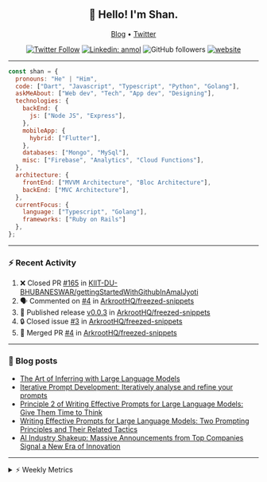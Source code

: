 <h2 align="center">👋 Hello! I'm Shan.</h2>
<p align="center">
  <a href="https://medium.com/feed/@shan-shaji">Blog</a> •
  <a href="https://twitter.com/intent/follow?screen_name=shan__shaji">Twitter</a>
</p>

<p align="center"><a href="https://twitter.com/intent/follow?screen_name=shan__shaji"><img src="https://img.shields.io/twitter/follow/shan__shaji?style=flat" alt="Twitter Follow"></a>
<a href="https://www.linkedin.com/in/shan-shaji/"><img src="https://img.shields.io/badge/shan-shaji?style=flat-square&amp;logo=Linkedin&amp;logoColor=white&amp;link=https://www.linkedin.com/in/shan-shaji/" alt="Linkedin: anmol"></a>
<img src="https://img.shields.io/github/followers/shan-shaji?label=Follow&amp;style=social" alt="GitHub followers">
<a href="http://shan-shaji.github.io/"><img src="https://img.shields.io/badge/Website-46a2f1.svg?&amp;style=flat-square&amp;logo=Google-Chrome&amp;logoColor=white&amp;link=http://shan-shaji.github.io/" alt="website"></a></p>

<hr>

```javascript
const shan = {
  pronouns: "He" | "Him",
  code: ["Dart", "Javascript", "Typescript", "Python", "Golang"],
  askMeAbout: ["Web dev", "Tech", "App dev", "Designing"],
  technologies: {
    backEnd: {
      js: ["Node JS", "Express"],
    },
    mobileApp: {
      hybrid: ["Flutter"],
    },
    databases: ["Mongo", "MySql"],
    misc: ["Firebase", "Analytics", "Cloud Functions"],
  },
  architecture: {
    frontEnd: ["MVVM Architecture", "Bloc Architecture"],
    backEnd: ["MVC Architecture"],
  },
  currentFocus: {
    language: ["Typescript", "Golang"],
    frameworks: ["Ruby on Rails"]
  },
};
```

---

### ⚡ Recent Activity

<!--START_SECTION:activity-->
1. ❌ Closed PR [#165](https://github.com/KIIT-DU-BHUBANESWAR/gettingStartedWithGithubInAmalJyoti/pull/165) in [KIIT-DU-BHUBANESWAR/gettingStartedWithGithubInAmalJyoti](https://github.com/KIIT-DU-BHUBANESWAR/gettingStartedWithGithubInAmalJyoti)
2. 🗣 Commented on [#4](https://github.com/ArkrootHQ/freezed-snippets/pull/4#issuecomment-1688772063) in [ArkrootHQ/freezed-snippets](https://github.com/ArkrootHQ/freezed-snippets)
3. 🚀 Published release [v0.0.3](https://github.com/ArkrootHQ/freezed-snippets/releases/tag/v0.0.3) in [ArkrootHQ/freezed-snippets](https://github.com/ArkrootHQ/freezed-snippets)
4. 🔒 Closed issue [#3](https://github.com/ArkrootHQ/freezed-snippets/issues/3) in [ArkrootHQ/freezed-snippets](https://github.com/ArkrootHQ/freezed-snippets)
5. 🎉 Merged PR [#4](https://github.com/ArkrootHQ/freezed-snippets/pull/4) in [ArkrootHQ/freezed-snippets](https://github.com/ArkrootHQ/freezed-snippets)
<!--END_SECTION:activity-->

---

### 📕 Blog posts

<!-- BLOG-POST-LIST:START -->
- [The Art of Inferring with Large Language Models](https://dev.to/arkroot/the-art-of-inferring-with-large-language-models-243m)
- [Iterative Prompt Development: Iteratively analyse and refine your prompts](https://dev.to/arkroot/iterative-prompt-development-iteratively-analyse-and-refine-your-prompts-3ibl)
- [Principle 2 of Writing Effective Prompts for Large Language Models: Give Them Time to Think](https://dev.to/arkroot/principle-2-of-writing-effective-prompts-for-large-language-models-give-them-time-to-think-25j3)
- [Writing Effective Prompts for Large Language Models: Two Prompting Principles and Their Related Tactics](https://dev.to/arkroot/writing-effective-prompts-for-large-language-models-two-prompting-principles-and-their-related-tactics-151a)
- [AI Industry Shakeup: Massive Announcements from Top Companies Signal a New Era of Innovation](https://dev.to/shanshaji/ai-industry-shakeup-massive-announcements-from-top-companies-signal-a-new-era-of-innovation-pj7)
<!-- BLOG-POST-LIST:END -->

<hr>
<details>
    <summary>⚡ Weekly Metrics</summary>
    <p>
    
<!--START_SECTION:waka-->
![Code Time](http://img.shields.io/badge/Code%20Time-2%2C646%20hrs%2016%20mins-blue)

![Profile Views](http://img.shields.io/badge/Profile%20Views-4-blue)

**🐱 My GitHub Data** 

> 📦 ? Used in GitHub's Storage 
 > 
> 🏆 518 Contributions in the Year 2023
 > 
> 💼 Opted to Hire
 > 
> 📜 144 Public Repositories 
 > 
> 🔑 0 Private Repositories 
 > 
**I'm a Night 🦉** 

```text
🌞 Morning                5559 commits        ███░░░░░░░░░░░░░░░░░░░░░░   13.20 % 
🌆 Daytime                11942 commits       ███████░░░░░░░░░░░░░░░░░░   28.36 % 
🌃 Evening                18320 commits       ███████████░░░░░░░░░░░░░░   43.51 % 
🌙 Night                  6285 commits        ████░░░░░░░░░░░░░░░░░░░░░   14.93 % 
```
📅 **I'm Most Productive on Thursday** 

```text
Monday                   6392 commits        ████░░░░░░░░░░░░░░░░░░░░░   15.18 % 
Tuesday                  6977 commits        ████░░░░░░░░░░░░░░░░░░░░░   16.57 % 
Wednesday                5284 commits        ███░░░░░░░░░░░░░░░░░░░░░░   12.55 % 
Thursday                 8451 commits        █████░░░░░░░░░░░░░░░░░░░░   20.07 % 
Friday                   7531 commits        ████░░░░░░░░░░░░░░░░░░░░░   17.89 % 
Saturday                 3682 commits        ██░░░░░░░░░░░░░░░░░░░░░░░   08.74 % 
Sunday                   3789 commits        ██░░░░░░░░░░░░░░░░░░░░░░░   09.00 % 
```


📊 **This Week I Spent My Time On** 

```text
🕑︎ Time Zone: Asia/Kolkata

💬 Programming Languages: 
Dart                     12 hrs 58 mins      ██████████████░░░░░░░░░░░   54.52 % 
HTML                     7 hrs 18 mins       ████████░░░░░░░░░░░░░░░░░   30.72 % 
SCSS                     53 mins             █░░░░░░░░░░░░░░░░░░░░░░░░   03.75 % 
JavaScript               38 mins             █░░░░░░░░░░░░░░░░░░░░░░░░   02.67 % 
CSS                      37 mins             █░░░░░░░░░░░░░░░░░░░░░░░░   02.60 % 

🔥 Editors: 
Android Studio           12 hrs 11 mins      █████████████░░░░░░░░░░░░   51.22 % 
VS Code                  11 hrs 36 mins      ████████████░░░░░░░░░░░░░   48.78 % 

🐱‍💻 Projects: 
turbo-flutter            8 hrs               ████████░░░░░░░░░░░░░░░░░   33.61 % 
furni                    5 hrs 14 mins       █████░░░░░░░░░░░░░░░░░░░░   21.99 % 
furni-1.0.0              4 hrs 22 mins       █████░░░░░░░░░░░░░░░░░░░░   18.37 % 
home_task                2 hrs 1 min         ██░░░░░░░░░░░░░░░░░░░░░░░   08.51 % 
arkroot_test             1 hr 11 mins        █░░░░░░░░░░░░░░░░░░░░░░░░   05.02 % 

💻 Operating System: 
Mac                      23 hrs 48 mins      █████████████████████████   100.00 % 
```

**I Mostly Code in Dart** 

```text
Dart                     59 repos            ████████████░░░░░░░░░░░░░   47.20 % 
Python                   6 repos             █░░░░░░░░░░░░░░░░░░░░░░░░   04.80 % 
TypeScript               5 repos             █░░░░░░░░░░░░░░░░░░░░░░░░   04.00 % 
C++                      2 repos             ░░░░░░░░░░░░░░░░░░░░░░░░░   01.60 % 
Shell                    1 repo              ░░░░░░░░░░░░░░░░░░░░░░░░░   00.80 % 
```




 Last Updated on 01/09/2023 18:53:41 UTC
<!--END_SECTION:waka-->

</p>
 </details>
